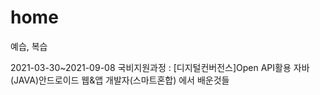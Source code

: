 # home
예습, 복습

2021-03-30~2021-09-08
국비지원과정 : [디지털컨버전스]Open API활용 자바(JAVA)안드로이드 웹&앱 개발자(스마트혼합)
에서 배운것들
